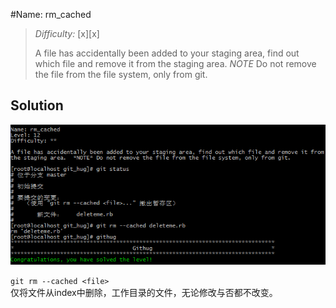 #Name: rm_cached    

>*Difficulty:* [x][x]  
>
>A file has accidentally been added to your staging area, find out which file and remove it from the staging area.  *NOTE* Do not remove the file from the file system, only from git.
  
Solution  
-------------------------
![level12_0](images/level12_0.png)  

`git rm --cached <file>`  
仅将文件从index中删除，工作目录的文件，无论修改与否都不改变。